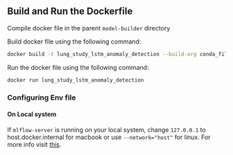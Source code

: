 ## Build and Run the Dockerfile

Compile docker file in the parent `model-builder` directory

Build docker file using the following command:

```bash
docker build -t lung_study_lstm_anomaly_detection --build-arg conda_file_path=model-builder/ml_models/anamoly_detection/lung_study/conda.yaml --build-arg conda_env_name=lung_study_lstm_anomaly_detection --build-arg ml_training_file=model-builder/ml_models/anamoly_detection/lung_study/train.py -f model-builder/ml_models/Dockerfile  .
```

Run the docker file using the following command:

```bash
docker run lung_study_lstm_anomaly_detection
```

### Configuring Env file

#### On Local system

If ```mlflow-server``` is running on your local system, change `127.0.0.1` to host.docker.internal for macbook or use ```--network="host"``` for linux. For more info visit [this](https://stackoverflow.com/questions/24319662/from-inside-of-a-docker-container-how-do-i-connect-to-the-localhost-of-the-mach#:~:text=Use%20%2D%2Dnetwork%3D%22host%22,for%20Linux%2C%20per%20the%20documentation.).